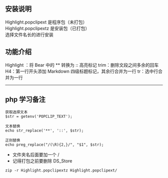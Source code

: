 ## 安装说明
Highlight.popclipext 是程序包（未打包）  
Highlight.popclipextz 是安装包（已打包）  
选择文件名长的进行安装  

## 功能介绍
Highlight ：将 Bear 中的 ** 转换为 :: 高亮标记
trim：删除文段之间多余的回车
H4：第一行开头添加 Markdown 四级标题标记，其余行合并为一行
tr：选中行合并为一行

---

## php 学习备注
```
获取选择文本
$str = getenv('POPCLIP_TEXT');

文本替换
echo str_replace('**', '::', $str);

正则替换
echo preg_replace("/(\R){2,}/", "$1", $str);
```

- 文件夹名后面要加一个 /
- 记得打包之前要删除 DS_Store  

```
zip -r Highlight.popclipextz Highlight.popclipext/
```
